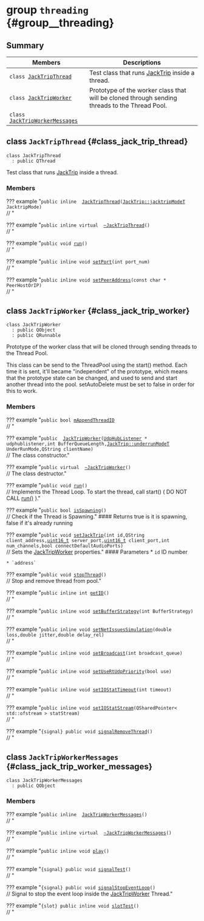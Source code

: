 # group `threading` {#group__threading}

## Summary

 Members                        | Descriptions                                
--------------------------------|---------------------------------------------
`class `[`JackTripThread`](#class_jack_trip_thread) | Test class that runs [JackTrip](main.md#class_jack_trip) inside a thread.
`class `[`JackTripWorker`](#class_jack_trip_worker) | Prototype of the worker class that will be cloned through sending threads to the Thread Pool.
`class `[`JackTripWorkerMessages`](#class_jack_trip_worker_messages) | 

## class `JackTripThread` {#class_jack_trip_thread}

```
class JackTripThread
  : public QThread
```

Test class that runs [JackTrip](main.md#class_jack_trip) inside a thread.

### Members

??? example "`public inline  `[`JackTripThread`](#class_jack_trip_thread_1a82b09ae2f04a5a4df14b1d754df38eaa)`(`[`JackTrip::jacktripModeT`](main.md#class_jack_trip_1a062df7ced6d5d7f3dd47b5d05c393982)` JacktripMode)` <br/>// "
    

??? example "`public inline virtual  `[`~JackTripThread`](#class_jack_trip_thread_1a4a192e66061357c489d0ed9316aa3264)`()` <br/>// "
    

??? example "`public void `[`run`](#class_jack_trip_thread_1aef1f596c146bcbb1d4bf078432c0046a)`()` <br/>// "
    

??? example "`public inline void `[`setPort`](#class_jack_trip_thread_1a689dc66090018cefa3666797dc5ae9a1)`(int port_num)` <br/>// "
    

??? example "`public inline void `[`setPeerAddress`](#class_jack_trip_thread_1a1aab9303a522ae5b60557a06cc02b691)`(const char * PeerHostOrIP)` <br/>// "
    

## class `JackTripWorker` {#class_jack_trip_worker}

```
class JackTripWorker
  : public QObject
  : public QRunnable
```

Prototype of the worker class that will be cloned through sending threads to the Thread Pool.

This class can be send to the ThreadPool using the start() method. Each time it is sent, it'll became "independent" of the prototype, which means that the prototype state can be changed, and used to send and start another thread into the pool. setAutoDelete must be set to false in order for this to work.

### Members

??? example "`public bool `[`mAppendThreadID`](#class_jack_trip_worker_1aa817be509000f3fefdfb24cbc73c06a2) <br/>// "
    

??? example "`public  `[`JackTripWorker`](#class_jack_trip_worker_1a05a68ebb2cfe3b62119634bc99df9e3a)`(`[`UdpHubListener`](main.md#class_udp_hub_listener)` * udphublistener,int BufferQueueLength,`[`JackTrip::underrunModeT`](main.md#class_jack_trip_1a9fd34b5de9751d9bafbb03a7c2250bf5)` UnderRunMode,QString clientName)` <br/>// The class constructor."
    

??? example "`public virtual  `[`~JackTripWorker`](#class_jack_trip_worker_1a63f9e3139958af558be7d2aa7b44375d)`()` <br/>// The class destructor."
    

??? example "`public void `[`run`](#class_jack_trip_worker_1aa0905f8624d47299941ab07e3250abc6)`()` <br/>// Implements the Thread Loop. To start the thread, call start() ( DO NOT CALL [run()](#class_jack_trip_worker_1aa0905f8624d47299941ab07e3250abc6) )."
    

??? example "`public bool `[`isSpawning`](#class_jack_trip_worker_1a59e45e7c4dcd52a36f194f37c6fcd4c4)`()` <br/>// Check if the Thread is Spawning."
    #### Returns
	true is it is spawning, false if it's already running

??? example "`public void `[`setJackTrip`](#class_jack_trip_worker_1adfab864b6ea0d219cce6243105b3cc1e)`(int id,QString client_address,`[`uint16_t`](undefined.md#jacktrip__types__alt_8h_1adf4d876453337156dde61095e1f20223)` server_port,`[`uint16_t`](undefined.md#jacktrip__types__alt_8h_1adf4d876453337156dde61095e1f20223)` client_port,int num_channels,bool connectDefaultAudioPorts)` <br/>// Sets the [JackTripWorker](#class_jack_trip_worker) properties."
    #### Parameters
	* `id` ID number 

	* `address`

??? example "`public void `[`stopThread`](#class_jack_trip_worker_1abc04f4bd01383d6e7c09360629445f8d)`()` <br/>// Stop and remove thread from pool."
    

??? example "`public inline int `[`getID`](#class_jack_trip_worker_1a0f7cbe18148fb8ffc83b32747f5316a7)`()` <br/>// "
    

??? example "`public inline void `[`setBufferStrategy`](#class_jack_trip_worker_1a144e002ce3a4861759117d4f1ff820a3)`(int BufferStrategy)` <br/>// "
    

??? example "`public inline void `[`setNetIssuesSimulation`](#class_jack_trip_worker_1a64fbf19fa8880a8015f0f2a7939c5feb)`(double loss,double jitter,double delay_rel)` <br/>// "
    

??? example "`public inline void `[`setBroadcast`](#class_jack_trip_worker_1aaf37f3764c0043a63bdd2a029dba4d20)`(int broadcast_queue)` <br/>// "
    

??? example "`public inline void `[`setUseRtUdpPriority`](#class_jack_trip_worker_1a660c8d99b9c41e87337a28ab7d0dbb80)`(bool use)` <br/>// "
    

??? example "`public inline void `[`setIOStatTimeout`](#class_jack_trip_worker_1a3f44e06a40b35e8fe1c888eb44fe1e26)`(int timeout)` <br/>// "
    

??? example "`public inline void `[`setIOStatStream`](#class_jack_trip_worker_1a638580c1f29ffad2af54abd6fc563eb4)`(QSharedPointer< std::ofstream > statStream)` <br/>// "
    

??? example "`{signal} public void `[`signalRemoveThread`](#class_jack_trip_worker_1a9acc5749ea776ab652d63e70e94dfad3)`()` <br/>// "
    

## class `JackTripWorkerMessages` {#class_jack_trip_worker_messages}

```
class JackTripWorkerMessages
  : public QObject
```

### Members

??? example "`public inline  `[`JackTripWorkerMessages`](#class_jack_trip_worker_messages_1a691d6b469b0b7e08238ba2c556f4f665)`()` <br/>// "
    

??? example "`public inline virtual  `[`~JackTripWorkerMessages`](#class_jack_trip_worker_messages_1a15e7841d383f226e4d739bed3f353060)`()` <br/>// "
    

??? example "`public inline void `[`play`](#class_jack_trip_worker_messages_1a53868d2c0059cfbeb5cca9169c594f88)`()` <br/>// "
    

??? example "`{signal} public void `[`signalTest`](#class_jack_trip_worker_messages_1a46aae282c6b1d0c41e7c2bca96c3d82d)`()` <br/>// "
    

??? example "`{signal} public void `[`signalStopEventLoop`](#class_jack_trip_worker_messages_1a304f126c9a03f9e8919f355e38dee17e)`()` <br/>// Signal to stop the event loop inside the [JackTripWorker](#class_jack_trip_worker) Thread."
    

??? example "`{slot} public inline void `[`slotTest`](#class_jack_trip_worker_messages_1ae7e3f4277e090946e62443eb52973b1c)`()` <br/>// "
    

